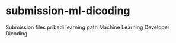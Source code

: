 # submission-ml-dicoding

Submission files pribadi learning path Machine Learning Developer Dicoding
